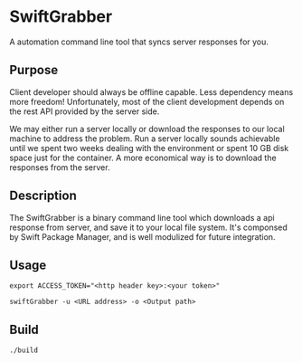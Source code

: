 # SwiftGrabber

A automation command line tool that syncs server responses for you.

## Purpose

Client developer should always be offline capable. Less dependency means more freedom! Unfortunately, most of the client development depends on the rest API provided by the server side. 

We may either run a server locally or download the responses to our local machine to address the problem. Run a server locally sounds achievable until we spent two weeks dealing with the environment or spent 10 GB disk space just for the container. A more economical way is to download the responses from the server. 


## Description

The SwiftGrabber is a binary command line tool which downloads a api response from server, and save it to your local file system. It's componsed by Swift Package Manager, and is well modulized for future integration.


## Usage 

```shell
export ACCESS_TOKEN="<http header key>:<your token>"

swiftGrabber -u <URL address> -o <Output path>
```

## Build 

```shell
./build
```